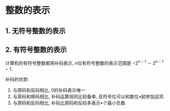 # 整数的表示

## 1. 无符号整数的表示

## 2. 有符号整数的表示

计算机的有符号整数都用补码表⽰, n位有符号整数的表示范围是 $-2^{n-1} \sim 2^{n-1}-1$.

补码的优势:

1. 与原码和反码相⽐, 0的补码表⽰唯一
2. 与原码和移码相⽐, 补码运算规则⽐较备单, 且符号位可以和数位•起参加运货.
3. 与原码和反码柑⽐, 补码⽐原码和反码多表⽰•个最⼩负数.
